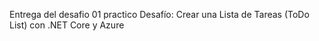 Entrega del desafio 01 practico
Desafío: Crear una Lista de Tareas (ToDo List) con .NET Core y Azure
